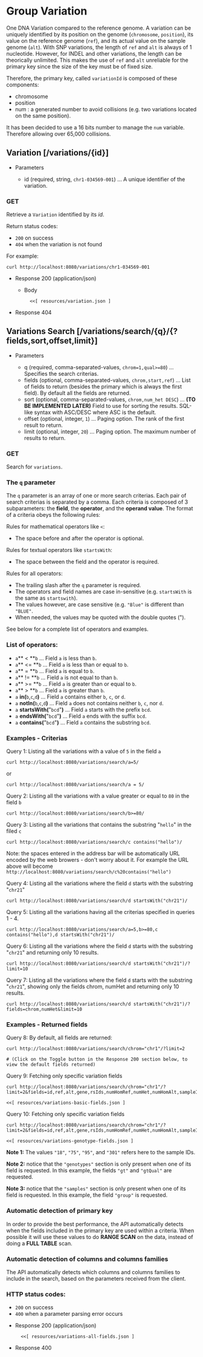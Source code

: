 # Group Variation
One DNA Variation compared to the reference genome. A variation can be uniquely identified by its position on the genome (`chromosome`, `position`), its value on the reference genome (`ref`), and its actual value on the sample genome (`alt`). With SNP variations, the length of `ref` and `alt` is always of 1 nucleotide. However, for INDEL and other variations, the length can be theorically unlimited. This makes the use of `ref` and `alt` unreliable for the primary key since the size of the key must be of fixed size.

Therefore, the primary key, called `variationId` is composed of these components:
- chromosome
- position
- num : a generated number to avoid collisions (e.g. two variations located on the same position).

It has been decided to use a 16 bits number to manage the `num` variable. Therefore allowing over 65,000 collisions.


## Variation [/variations/{id}]

+ Parameters

    + id      (required, string, `chr1-034569-001`) ... A unique identifier of the variation.

### GET
Retrieve a `Variation` identified by its *id*.

Return status codes:
- `200` on success
- `404` when the variation is not found

For example:

```
curl http://localhost:8080/variations/chr1-034569-001
```

+ Response 200 (application/json)

    + Body
    
            <<[ resources/variation.json ]

+ Response 404




## Variations Search [/variations/search/{q}/{?fields,sort,offset,limit}]

+ Parameters

    + q       (required, comma-separated-values, `chrom=1,qual>=80`) ... Specifies the search criterias.
    + fields  (optional, comma-separated-values, `chrom,start,ref`) ... List of fields to return (besides the primary which is always the first field). By default all the fields are returned.
    + sort    (optional, comma-separated-values, `chrom,num_het DESC`) ... **(TO BE IMPLEMENTED LATER)** Field to use for sorting the results. SQL-like syntax with ASC/DESC where ASC is the default.
    + offset  (optional, integer, `1`) ... Paging option. The rank of the first result to return.
    + limit   (optional, integer, `20`) ... Paging option. The maximum number of results to return.

### GET
Search for `variations`.

### The `q` parameter
The `q` parameter is an array of one or more search criterias. Each pair of search criterias is separated by a comma. Each criteria is composed of 3 subparameters: the **field**, the **operator**, and the **operand value**. The format of a criteria obeys the following rules:

Rules for mathematical operators like `<`:
- The space before and after the operator is optional.

Rules for textual operators like `startsWith`:
- The space between the field and the operator is required.

Rules for all operators:
- The trailing slash after the `q` parameter is required.
- The operators and field names are case in-sensitive (e.g. `startsWith` is the same as `startswith`).
- The values however, are case sensitive (e.g. `"Blue"` is different than `"BLUE"`.
- When needed, the values may be quoted with the double quotes (").

See below for a complete list of operators and examples.


### List of operators:
- `a`** < **`b`   ... Field `a` is less than `b`.
- `a`** <= **`b`  ... Field `a` is less than or equal to `b`.
- `a`** = **`b`   ... Field `a` is equal to `b`.
- `a`** != **`b`  ... Field `a` is not equal to than `b`.
- `a`** >= **`b`  ... Field `a` is greater than or equal to `b`.
- `a`** > **`b`   ... Field `a` is greater than `b`.
- `a` **in(**`b`,`c`,`d`**)**      ... Field `a` contains either `b`, `c`, or `d`.
- `a` **notIn(**`b`,`c`,`d`**)**   ... Field `a` does not contains neither `b`, `c`, nor `d`.
- `a` **startsWith(**"`bcd`"**)**  ... Field `a` starts with the prefix `bcd`.
- `a` **endsWith(**"`bcd`"**)**    ... Field `a` ends with the suffix `bcd`.
- `a` **contains(**"`bcd`"**)**    ... Field `a` contains the substring `bcd`.


### Examples - Criterias

Query 1: Listing all the variations with a value of `5` in the field `a`
```
curl http://localhost:8080/variations/search/a=5/
```
or
```
curl http://localhost:8080/variations/search/a = 5/
```

Query 2: Listing all the variations with a value greater or equal to `80` in the field `b`
```
curl http://localhost:8080/variations/search/b>=80/
```

Query 3: Listing all the variations that contains the substring "`hello`" in the filed `c`
```
curl http://localhost:8080/variations/search/c contains("hello")/
```
Note: the spaces entered in the address bar will be automatically URL encoded by the web browers - don't worry about it. For example the URL above will become `http://localhost:8080/variations/search/c%20contains("hello")`

Query 4: Listing all the variations where the field `d` starts with the substring "`chr21`"
```
curl http://localhost:8080/variations/search/d startsWith("chr21")/
```

Query 5: Listing all the variations having all the criterias specified in queries 1 - 4.
```
curl http://localhost:8080/variations/search/a=5,b>=80,c contains("hello"),d startsWith("chr21")/
```

Query 6: Listing all the variations where the field `d` starts with the substring "`chr21`" and returning only 10 results.
```
curl http://localhost:8080/variations/search/d startsWith("chr21")/?limit=10
```

Query 7: Listing all the variations where the field `d` starts with the substring "`chr21`", showing only the fields chrom, numHet and returning only 10 results.
```
curl http://localhost:8080/variations/search/d startsWith("chr21")/?fields=chrom,numHet&limit=10
```

### Examples - Returned fields

Query 8: By default, all fields are returned:
```
curl http://localhost:8080/variations/search/chrom="chr1"/?limit=2

# (Click on the Toggle button in the Response 200 section below, to view the default fields returned)
```

Query 9: Fetching only specific variation fields
```
curl http://localhost:8080/variations/search/chrom="chr1"/?limit=2&fields=id,ref,alt,gene,rsIds,numHomRef,numHet,numHomAlt,sampleId

<<[ resources/variations-basic-fields.json ]
```

Query 10: Fetching only specific variation fields
```
curl http://localhost:8080/variations/search/chrom="chr1"/?limit=2&fields=id,ref,alt,gene,rsIds,numHomRef,numHet,numHomAlt,sampleId,gt,qtQual,group

<<[ resources/variations-genotype-fields.json ]
```
**Note 1:** The values `"18"`, `"75"`, `"95"`, and `"301"` refers here to the sample IDs.

**Note 2:** notice that the `"genotypes"` section is only present when one of its field is requested. In this example, the fields `"gt"` and `"gtQual"` are requested.

**Note 3:** notice that the `"samples"` section is only present when one of its field is requested. In this example, the field `"group"` is requested.


### Automatic detection of primary key
In order to provide the best performance, the API automatically detects when the fields included in the primary key are used within a criteria. When possible it will use these values to do **RANGE SCAN** on the data, instead of doing a **FULL TABLE** scan.

### Automatic detection of columns and columns families
The API automatically detects which columns and columns families to include in the search, based on the parameters received from the client.


### HTTP status codes:
- `200` on success
- `400` when a parameter parsing error occurs

+ Response 200 (application/json)

        <<[ resources/variations-all-fields.json ]

+ Response 400
